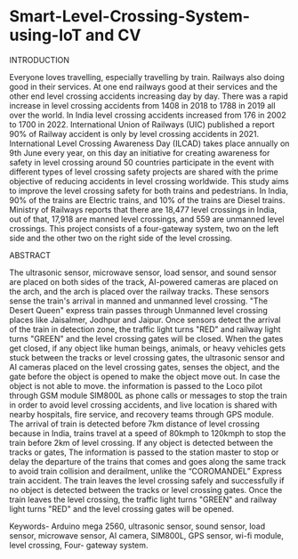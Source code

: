 # Smart-Level-Crossing-System-using-IoT and CV

INTRODUCTION

Everyone loves travelling, especially travelling by train. Railways also doing good in their services. At one end railways good at their services and the other end level crossing accidents increasing day by day. There was a rapid increase in level crossing accidents from 1408 in 2018 to 1788 in 2019 all over the world. In India level crossing accidents increased from 176 in 2002 to 1700 in 2022. International Union of Railways (UIC) published a report 90% of Railway accident is only by level crossing accidents in 2021. International Level Crossing Awareness Day (ILCAD) takes place annually on 9th June every year, on this day an initiative for creating awareness for safety in level crossing around 50 countries participate in the event with different types of level crossing safety projects are shared with the prime objective of reducing accidents in level crossing worldwide. This study aims to improve the level crossing safety for both trains and pedestrians. In India, 90% of the trains are Electric trains, and 10% of the trains are Diesel trains. Ministry of Railways reports that there are 18,477 level crossings in India, out of that, 17,918 are manned level crossings, and 559 are unmanned level crossings. This project consists of a four-gateway system, two on the left side and the other two on the right side of the level crossing.



ABSTRACT

The ultrasonic sensor, microwave sensor, load sensor, and sound sensor are placed on both sides of the track, AI-powered cameras are placed on the arch, and the arch is placed over the railway tracks. These sensors sense the train's arrival in manned and unmanned level crossing. "The Desert Queen" express train passes through Unmanned level crossing places like Jaisalmer, Jodhpur and Jaipur. Once sensors detect the arrival of the train in detection zone, the traffic light turns "RED" and railway light turns "GREEN" and the level crossing gates will be closed. When the gates get closed, if any object like human beings, animals, or heavy vehicles gets stuck between the tracks or level crossing gates, the ultrasonic sensor and AI cameras placed on the level crossing gates, senses the object, and the gate before the object is opened to make the object move out. In case the object is not able to move. the information is passed to the Loco pilot through GSM module SIM800L as phone calls or messages to stop the train in order to avoid level crossing accidents, and live location is shared with nearby hospitals, fire service, and recovery teams through GPS module. The arrival of train is detected before 7km distance of level crossing because in India, trains travel at a speed of 80kmph to 120kmph to stop the train before 2km of level crossing. If any object is detected between the tracks or gates, The information is passed to the station master to stop or delay the departure of the trains that comes and goes along the same track to avoid train collision and derailment, unlike the “COROMANDEL” Express train accident. The train leaves the level crossing safely and successfully if no object is detected between the tracks or level crossing gates. Once the train leaves the level crossing, the traffic light turns "GREEN" and railway light turns "RED" and the level crossing gates will be opened.

Keywords- Arduino mega 2560, ultrasonic sensor, sound sensor, load sensor, microwave sensor, AI camera, SIM800L, GPS sensor, wi-fi module, level crossing, Four- gateway system.  
